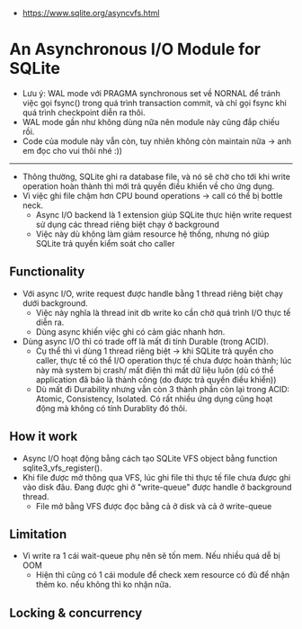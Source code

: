 - https://www.sqlite.org/asyncvfs.html
# An Asynchronous I/O Module for SQLite
- Lưu ý: WAL mode với PRAGMA synchronous set về NORNAL để tránh việc gọi fsync() trong quá trình transaction commit, và chỉ gọi fsync khi quá trình checkpoint diễn ra thôi.
- WAL mode gần như không dùng nữa nên module này cũng đắp chiếu rồi.
- Code của module này vẫn còn, tuy nhiên không còn maintain nữa -> anh em đọc cho vui thôi nhé :))
---
- Thông thường, SQLite ghi ra database file, và nó sẽ chờ cho tới khi write operation hoàn thành thì mới trả quyền điều khiển về cho ứng dụng.
- Vì việc ghi file chậm hơn CPU bound operations -> call có thể bị bottle neck.
    - Async I/O backend là 1 extension giúp SQLite thực hiện write request sử dụng các thread riêng biệt chạy ở background
    - Việc này dù không làm giảm resource hệ thống, nhưng nó giúp SQLite trả quyền kiểm soát cho caller

## Functionality
- Với async I/O, write request được handle bằng 1 thread riêng biệt chạy dưới background.
    - Việc này nghĩa là thread init db write ko cần chờ quá trình I/O thực tế diễn ra.
    - Dùng async khiến việc ghi có cảm giác nhanh hơn.
- Dùng async I/O thì có trade off là mất đi tính Durable (trong ACID).
    - Cụ thể thì vì dùng 1 thread riêng biệt -> khi SQLite trả quyền cho caller, thực tế có thể I/O operation thực tế chưa được hoàn thành; lúc này mà system bị crash/ mất điện thì mất dữ liệu luôn (dù có thể application đã báo là thành công (do được trả quyền điều khiển))
    - Dù mất đi Durability nhưng vẫn còn 3 thành phần còn lại trong ACID: Atomic, Consistency, Isolated. Có rất nhiều ứng dụng cũng hoạt động mà không có tính Durablity đó thôi.

## How it work
- Async I/O hoạt động bằng cách tạo SQLite VFS object bằng function sqlite3_vfs_register().
- Khi file được mở thông qua VFS, lúc ghi file thì thực tế file chưa được ghi vào disk đâu. Đang được ghi ở "write-queue" được handle ở background thread.
    - File mở bằng VFS được đọc bằng cả ở disk và cả ở write-queue

## Limitation
- Vì write ra 1 cái wait-queue phụ nên sẽ tốn mem. Nếu nhiều quá dễ bị OOM
    - Hiện thì cũng có 1 cái module để check xem resource có đủ để nhận thêm ko. nếu không thì ko nhận nữa.

## Locking & concurrency
